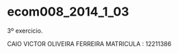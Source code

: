 ecom008_2014_1_03
=================

3º exercicio. 

CAIO VICTOR OLIVEIRA FERREIRA
MATRICULA :	12211386
